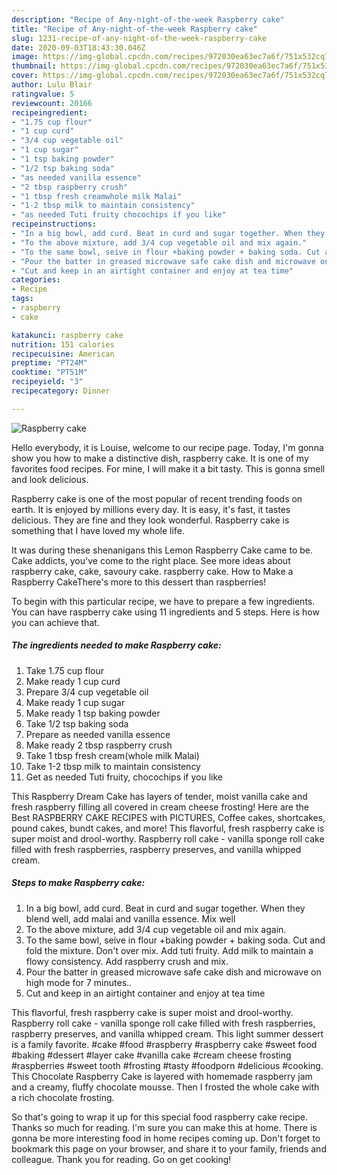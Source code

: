 ```yaml
---
description: "Recipe of Any-night-of-the-week Raspberry cake"
title: "Recipe of Any-night-of-the-week Raspberry cake"
slug: 1231-recipe-of-any-night-of-the-week-raspberry-cake
date: 2020-09-03T18:43:30.046Z
image: https://img-global.cpcdn.com/recipes/972030ea63ec7a6f/751x532cq70/raspberry-cake-recipe-main-photo.jpg
thumbnail: https://img-global.cpcdn.com/recipes/972030ea63ec7a6f/751x532cq70/raspberry-cake-recipe-main-photo.jpg
cover: https://img-global.cpcdn.com/recipes/972030ea63ec7a6f/751x532cq70/raspberry-cake-recipe-main-photo.jpg
author: Lulu Blair
ratingvalue: 5
reviewcount: 20166
recipeingredient:
- "1.75 cup flour"
- "1 cup curd"
- "3/4 cup vegetable oil"
- "1 cup sugar"
- "1 tsp baking powder"
- "1/2 tsp baking soda"
- "as needed vanilla essence"
- "2 tbsp raspberry crush"
- "1 tbsp fresh creamwhole milk Malai"
- "1-2 tbsp milk to maintain consistency"
- "as needed Tuti fruity chocochips if you like"
recipeinstructions:
- "In a big bowl, add curd. Beat in curd and sugar together. When they blend well, add malai and vanilla essence. Mix well"
- "To the above mixture, add 3/4 cup vegetable oil and mix again."
- "To the same bowl, seive in flour +baking powder + baking soda. Cut and fold the mixture. Don&#39;t over mix. Add tuti fruity. Add milk to maintain a flowy consistency. Add raspberry crush and mix."
- "Pour the batter in greased microwave safe cake dish and microwave on high mode for 7 minutes.."
- "Cut and keep in an airtight container and enjoy at tea time"
categories:
- Recipe
tags:
- raspberry
- cake

katakunci: raspberry cake 
nutrition: 151 calories
recipecuisine: American
preptime: "PT24M"
cooktime: "PT51M"
recipeyield: "3"
recipecategory: Dinner

---
```



![Raspberry cake](https://img-global.cpcdn.com/recipes/972030ea63ec7a6f/751x532cq70/raspberry-cake-recipe-main-photo.jpg)

Hello everybody, it is Louise, welcome to our recipe page. Today, I'm gonna show you how to make a distinctive dish, raspberry cake. It is one of my favorites food recipes. For mine, I will make it a bit tasty. This is gonna smell and look delicious.

Raspberry cake is one of the most popular of recent trending foods on earth. It is enjoyed by millions every day. It is easy, it's fast, it tastes delicious. They are fine and they look wonderful. Raspberry cake is something that I have loved my whole life.

It was during these shenanigans this Lemon Raspberry Cake came to be. Cake addicts, you&#39;ve come to the right place. See more ideas about raspberry cake, cake, savoury cake. raspberry cake. How to Make a Raspberry CakeThere&#39;s more to this dessert than raspberries!


To begin with this particular recipe, we have to prepare a few ingredients. You can have raspberry cake using 11 ingredients and 5 steps. Here is how you can achieve that.

<!--inarticleads1-->

##### The ingredients needed to make Raspberry cake:

1. Take 1.75 cup flour
1. Make ready 1 cup curd
1. Prepare 3/4 cup vegetable oil
1. Make ready 1 cup sugar
1. Make ready 1 tsp baking powder
1. Take 1/2 tsp baking soda
1. Prepare as needed vanilla essence
1. Make ready 2 tbsp raspberry crush
1. Take 1 tbsp fresh cream(whole milk Malai)
1. Take 1-2 tbsp milk to maintain consistency
1. Get as needed Tuti fruity, chocochips if you like


This Raspberry Dream Cake has layers of tender, moist vanilla cake and fresh raspberry filling all covered in cream cheese frosting! Here are the Best RASPBERRY CAKE RECIPES with PICTURES, Coffee cakes, shortcakes, pound cakes, bundt cakes, and more! This flavorful, fresh raspberry cake is super moist and drool-worthy. Raspberry roll cake - vanilla sponge roll cake filled with fresh raspberries, raspberry preserves, and vanilla whipped cream. 

<!--inarticleads2-->

##### Steps to make Raspberry cake:

1. In a big bowl, add curd. Beat in curd and sugar together. When they blend well, add malai and vanilla essence. Mix well
1. To the above mixture, add 3/4 cup vegetable oil and mix again.
1. To the same bowl, seive in flour +baking powder + baking soda. Cut and fold the mixture. Don&#39;t over mix. Add tuti fruity. Add milk to maintain a flowy consistency. Add raspberry crush and mix.
1. Pour the batter in greased microwave safe cake dish and microwave on high mode for 7 minutes..
1. Cut and keep in an airtight container and enjoy at tea time


This flavorful, fresh raspberry cake is super moist and drool-worthy. Raspberry roll cake - vanilla sponge roll cake filled with fresh raspberries, raspberry preserves, and vanilla whipped cream. This light summer dessert is a family favorite. #cake #food #raspberry #raspberry cake #sweet food #baking #dessert #layer cake #vanilla cake #cream cheese frosting #raspberries #sweet tooth #frosting #tasty #foodporn #delicious #cooking. This Chocolate Raspberry Cake is layered with homemade raspberry jam and a creamy, fluffy chocolate mousse. Then I frosted the whole cake with a rich chocolate frosting. 

So that's going to wrap it up for this special food raspberry cake recipe. Thanks so much for reading. I'm sure you can make this at home. There is gonna be more interesting food in home recipes coming up. Don't forget to bookmark this page on your browser, and share it to your family, friends and colleague. Thank you for reading. Go on get cooking!
